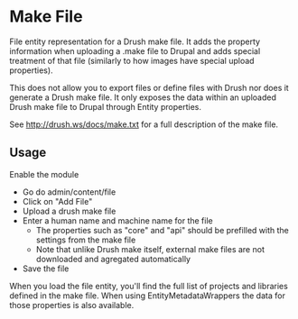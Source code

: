 Make File
=============

File entity representation for a Drush make file. It adds the property information when uploading a .make file to Drupal and adds special treatment of that file (similarly to how images have special upload properties).

This does not allow you to export files or define files with Drush nor does it generate a Drush make file. It only exposes the data within an uploaded Drush make file to Drupal through Entity properties.

See http://drush.ws/docs/make.txt for a full description of the make file.

Usage
-----

Enable the module

- Go do admin/content/file
- Click on "Add File"
- Upload a drush make file
- Enter a human name and machine name for the file
    * The properties such as "core" and "api" should be prefilled with the settings from the make file
    * Note that unlike Drush make itself, external make files are not downloaded and agregated automatically
- Save the file

When you load the file entity, you'll find the full list of projects and libraries defined in the make file. When using EntityMetadataWrappers the data for those properties is also available.